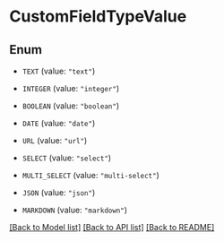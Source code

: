 # CustomFieldTypeValue

## Enum


* `TEXT` (value: `"text"`)

* `INTEGER` (value: `"integer"`)

* `BOOLEAN` (value: `"boolean"`)

* `DATE` (value: `"date"`)

* `URL` (value: `"url"`)

* `SELECT` (value: `"select"`)

* `MULTI_SELECT` (value: `"multi-select"`)

* `JSON` (value: `"json"`)

* `MARKDOWN` (value: `"markdown"`)


[[Back to Model list]](../README.md#documentation-for-models) [[Back to API list]](../README.md#documentation-for-api-endpoints) [[Back to README]](../README.md)


